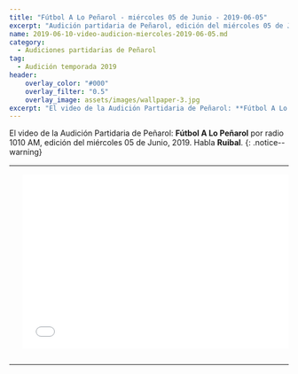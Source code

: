 ```yaml
---
title: "Fútbol A Lo Peñarol - miércoles 05 de Junio - 2019-06-05"
excerpt: "Audición partidaria de Peñarol, edición del miércoles 05 de Junio, 2019."
name: 2019-06-10-video-audicion-miercoles-2019-06-05.md
category:
  - Audiciones partidarias de Peñarol
tag:
  - Audición temporada 2019
header:
    overlay_color: "#000"
    overlay_filter: "0.5"
    overlay_image: assets/images/wallpaper-3.jpg
excerpt: "El video de la Audición Partidaria de Peñarol: **Fútbol A Lo Peñarol** por radio 1010 AM, edición del miércoles 05 de Junio, 2019."
---
```


El video de la Audición Partidaria de Peñarol: **Fútbol A Lo Peñarol** por radio 1010 AM, edición del miércoles 05 de Junio, 2019.
Habla **Ruibal**.
{: .notice--warning}

<div id="media">
	<center>
		<table>
			<tbody>
  				<tr>
					<td height="13" width="21" background="{{ site.url }}/{{ site.baseurl }}/assets/images/12421152032.png"></td>
					<td height="13" background="{{ site.url }}/{{ site.baseurl }}/assets/images/55452124552.png"></td>
					<td height="13" width="21" background="{{ site.url }}/{{ site.baseurl }}/assets/images/45454787.png"></td>
  				</tr>
				<tr>
					<td width="21" background="{{ site.url }}/{{ site.baseurl }}/assets/images/21210212120.png"></td>
					<td>
						<iframe width="560" height="315" src="//ok.ru/videoembed/1292047223475" frameborder="0" allow="autoplay" allowfullscreen></iframe>
					</td>
    					<td width="21" background="{{ site.url }}/{{ site.baseurl }}/assets/images/203233451.png"></td>
  				</tr>
				<tr>
    					<td height="17" width="21" background="{{ site.url }}/{{ site.baseurl }}/assets/images/23121542.png"></td>
    					<td height="17" background="{{ site.url }}/{{ site.baseurl }}/assets/images/12345456.png"></td>
    					<td height="25" width="21" background="{{ site.url }}/{{ site.baseurl }}/assets/images/2656564.png"></td>
  				</tr>
			</tbody>
		</table>
	</center>
</div>
